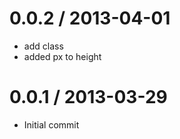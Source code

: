 
0.0.2 / 2013-04-01
==================

  * add class
  * added px to height

0.0.1 / 2013-03-29
==================

  * Initial commit
